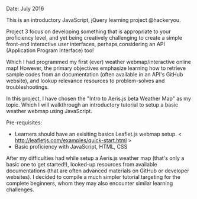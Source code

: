 Date: July 2016

This is an introductory JavaScript, jQuery learning project @hackeryou.

Project 3 focus on developing something that is appropriate to your proficiency level, and yet being creatively challenging to create a simple front-end interactive user interfaces, perhaps considering an API (Application Program Interface) too! 

Which I had programmed my first (ever) weather webmap/interactive online map! However, the primary objectives emphasize learning how to retrieve sample codes from an documentation (often available in an API's GitHub website), and lookup relevance resources to problem-solves and troubleshootings.  

In this project, I have chosen the "Intro to Aeris.js beta Weather Map" as my topic. Which I will walkthrough an introductory tutorial to setup a basic weather webmap using JavaScript. 

Pre-requisites: 
- Learners should have an exisiting basics Leaflet.js webmap setup. 
< http://leafletjs.com/examples/quick-start.html >
- Basic proficiency with JavaScript, HTML, CSS

After my difficulties had while setup a Aeris.js weather map (that's only a basic one to get started!), looked-up resources from available documentations (that are often advanced materials on GitHub or developer websites). I decided to compile a much simpler tutorial targeting for the complete beginners, whom they may also encounter similar learning challenges.
